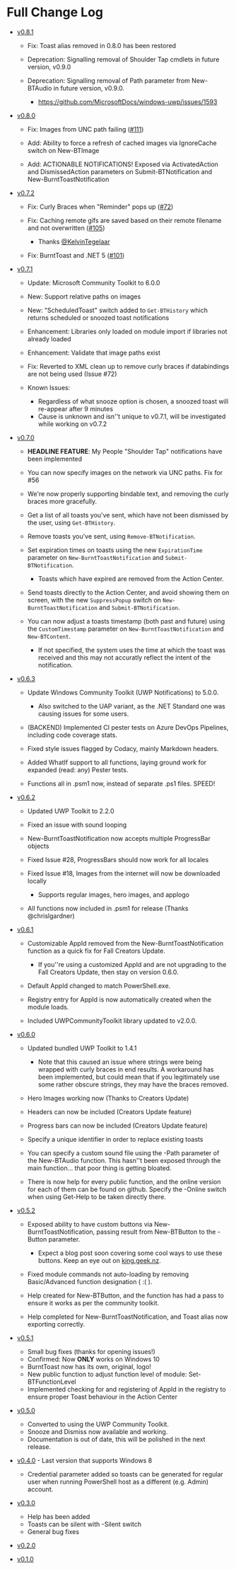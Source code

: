 # Full Change Log

- [v0.8.1](https://github.com/Windos/BurntToast/releases/download/v0.8.1/BurntToast.zip)

  - Fix: Toast alias removed in 0.8.0 has been restored

  - Deprecation: Signalling removal of Shoulder Tap cmdlets in future version, v0.9.0

  - Deprecation: Signalling removal of Path parameter from New-BTAudio in future version, v0.9.0.

    - https://github.com/MicrosoftDocs/windows-uwp/issues/1593

- [v0.8.0](https://github.com/Windos/BurntToast/releases/download/v0.8.0/BurntToast.zip)

  - Fix: Images from UNC path failing ([#111](https://github.com/Windos/BurntToast/issues/111))

  - Add: Ability to force a refresh of cached images via IgnoreCache switch on New-BTImage

  - Add: ACTIONABLE NOTIFICATIONS! Exposed via ActivatedAction and DismissedAction parameters on Submit-BTNotification and New-BurntToastNotification

- [v0.7.2](https://github.com/Windos/BurntToast/releases/download/v0.7.2/BurntToast.zip)

  - Fix: Curly Braces when "Reminder" pops up ([#72](https://github.com/Windos/BurntToast/issues/72))

  - Fix: Caching remote gifs are saved based on their remote filename and not overwritten ([#105](https://github.com/Windos/BurntToast/issues/105))

    - Thanks [@KelvinTegelaar](https://github.com/KelvinTegelaar)

  - Fix: BurntToast and .NET 5 ([#101](https://github.com/Windos/BurntToast/issues/101))

- [v0.7.1](https://github.com/Windos/BurntToast/releases/download/v0.7.1/BurntToast.zip)

  - Update: Microsoft Community Toolkit to 6.0.0

  - New: Support relative paths on images

  - New: "ScheduledToast" switch added to `Get-BTHistory` which returns scheduled or snoozed toast notifications

  - Enhancement: Libraries only loaded on module import if libraries not already loaded

  - Enhancement: Validate that image paths exist

  - Fix: Reverted to XML clean up to remove curly braces if databindings are not being used (Issue #72)

  - Known Issues:

    - Regardless of what snooze option is chosen, a snoozed toast will re-appear after 9 minutes
    - Cause is unknown and isn''t unique to v0.7.1, will be investigated while working on v0.7.2

- [v0.7.0](https://github.com/Windos/BurntToast/releases/download/v0.7.0/BurntToast.zip)

  - **HEADLINE FEATURE**: My People "Shoulder Tap" notifications have been implemented

  - You can now specify images on the network via UNC paths. Fix for #56

  - We're now properly supporting bindable text, and removing the curly braces more gracefully.

  - Get a list of all toasts you've sent, which have not been dismissed by the user, using `Get-BTHistory`.

  - Remove toasts you've sent, using `Remove-BTNotification`.

  - Set expiration times on toasts using the new `ExpirationTime` parameter on `New-BurntToastNotification` and `Submit-BTNotification`.

    - Toasts which have expired are removed from the Action Center.

  - Send toasts directly to the Action Center, and avoid showing them on screen, with the new `SuppressPopup` switch on `New-BurntToastNotification` and `Submit-BTNotification`.

  - You can now adjust a toasts timestamp (both past and future) using the `CustomTimestamp` parameter on `New-BurntToastNotification` and `New-BTContent`.

    - If not specified, the system uses the time at which the toast was received and this may not accuratly reflect the intent of the notification.

- [v0.6.3](https://github.com/Windos/BurntToast/releases/download/v0.6.3/BurntToast.zip)

  - Update Windows Community Toolkit (UWP Notifications) to 5.0.0.

    - Also switched to the UAP variant, as the .NET Standard one was causing issues for some users.

  - (BACKEND) Implemented CI pester tests on Azure DevOps Pipelines, including code coverage stats.

  - Fixed style issues flagged by Codacy, mainly Markdown headers.

  - Added WhatIf support to all functions, laying ground work for expanded (read: any) Pester tests.

  - Functions all in .psm1 now, instead of separate .ps1 files. SPEED!

- [v0.6.2](https://github.com/Windos/BurntToast/releases/download/v0.6.2/BurntToast.zip)

  - Updated UWP Toolkit to 2.2.0

  - Fixed an issue with sound looping

  - New-BurntToastNotification now accepts multiple ProgressBar objects

  - Fixed Issue #28, ProgressBars should now work for all locales

  - Fixed Issue #18, Images from the internet will now be downloaded locally

    - Supports regular images, hero images, and applogo

  - All functions now included in .psm1 for release (Thanks @chrislgardner)

- [v0.6.1](https://github.com/Windos/BurntToast/releases/download/v0.6.1/BurntToast.zip)

  - Customizable AppId removed from the New-BurntToastNotification function as a quick fix for Fall Creators Update.

    - If you''re using a customized AppId and are not upgrading to the Fall Creators Update, then stay on version 0.6.0.

  - Default AppId changed to match PowerShell.exe.

  - Registry entry for AppId is now automatically created when the module loads.

  - Included UWPCommunityToolkit library updated to v2.0.0.

- [v0.6.0](https://github.com/Windos/BurntToast/releases/download/v0.6.0/BurntToast.zip)

  - Updated bundled UWP Toolkit to 1.4.1

    - Note that this caused an issue where strings were being wrapped with curly braces in end results. A workaround has been implemented, but could mean that if you legitimately use some rather obscure strings, they may have the braces removed.

  - Hero Images working now (Thanks to Creators Update)

  - Headers can now be included (Creators Update feature)

  - Progress bars can now be included (Creators Update feature)

  - Specify a unique identifier in order to replace existing toasts

  - You can specify a custom sound file using the -Path parameter of the New-BTAudio function. This hasn''t been exposed through the main function... that poor thing is getting bloated.

  - There is now help for every public function, and the online version for each of them can be found on github. Specify the -Online switch when using Get-Help to be taken directly there.

- [v0.5.2](https://github.com/Windos/BurntToast/releases/download/v0.5.2/BurntToast.zip)

  - Exposed ability to have custom buttons via New-BurntToastNotification, passing result from New-BTButton to the -Button parameter.

    - Expect a blog post soon covering some cool ways to use these buttons. Keep an eye out on [king.geek.nz](http://king.geek.nz).

  - Fixed module commands not auto-loading by removing Basic/Advanced function designation ( :( ).

  - Help created for New-BTButton, and the function has had a pass to ensure it works as per the community toolkit.

  - Help completed for New-BurntToastNotification, and Toast alias now exporting correctly.

- [v0.5.1](https://github.com/Windos/BurntToast/releases/download/v0.5.1/BurntToast.zip)

  - Small bug fixes (thanks for opening issues!)
  - Confirmed: Now **ONLY** works on Windows 10
  - BurntToast now has its own, original, logo!
  - New public function to adjust function level of module: Set-BTFunctionLevel
  - Implemented checking for and registering of AppId in the registry to ensure proper Toast behaviour in the Action Center

- [v0.5.0](https://github.com/Windos/BurntToast/releases/download/v0.5.0/BurntToast.zip)

  - Converted to using the UWP Community Toolkit.
  - Snooze and Dismiss now available and working.
  - Documentation is out of date, this will be polished in the next release.

- [v0.4.0](https://github.com/Windos/BurntToast/releases/download/v0.4.0/BurntToast.zip) - Last version that supports Windows 8

  - Credential parameter added so toasts can be generated for regular user when running PowerShell host as a different (e.g. Admin) account.

- [v0.3.0](https://github.com/Windos/BurntToast/releases/download/v0.3.0/BurntToast.zip)

  - Help has been added
  - Toasts can be silent with -Silent switch
  - General bug fixes

- [v0.2.0](https://github.com/Windos/BurntToast/releases/download/v0.2.0/BurntToast.zip)

- [v0.1.0](https://github.com/Windos/BurntToast/releases/download/v0.1.0/BurntToast.zip)